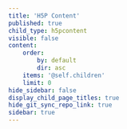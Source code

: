 ```yaml
---
title: 'H5P Content'
published: true
child_type: h5pcontent
visible: false
content:
    order:
        by: default
        dir: asc
    items: '@self.children'
    limit: 0
hide_sidebar: false
display_child_page_titles: true
hide_git_sync_repo_link: true
sidebar: true
---
```

